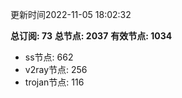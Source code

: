更新时间2022-11-05 18:02:32

**总订阅: 73**
**总节点: 2037**
**有效节点: 1034**
- ss节点: 662
- v2ray节点: 256
- trojan节点: 116
